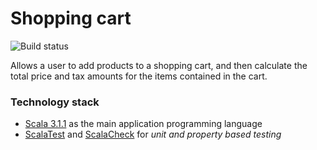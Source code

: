 # Shopping cart

![Build status](https://github.com/Red-Pixel-Limited/shopping-cart/actions/workflows/scala.yml/badge.svg)

Allows a user to add products to a shopping cart, and then calculate the total price and tax amounts for the items contained in the cart.

### Technology stack
- [Scala 3.1.1](http://www.scala-lang.org/) as the main application programming language
- [ScalaTest](http://www.scalatest.org/) and [ScalaCheck](https://www.scalacheck.org/) for *unit and property based testing*
